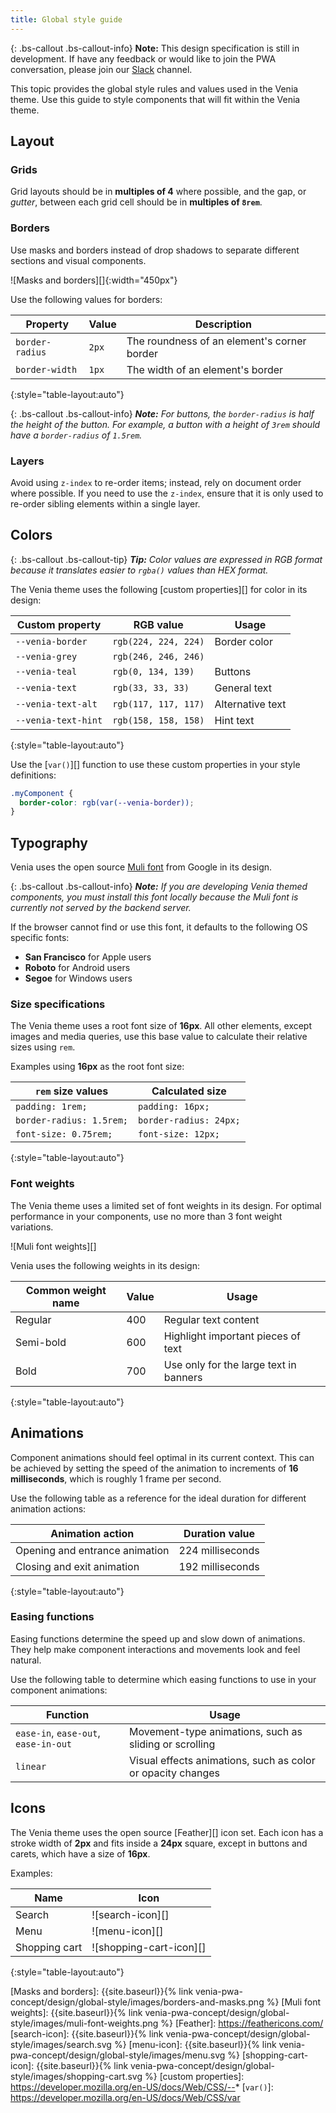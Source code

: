 ```yaml
---
title: Global style guide
---
```


{: .bs-callout .bs-callout-info}
**Note:**
This design specification is still in development.
If have any feedback or would like to join the PWA conversation, please join our [Slack][] channel.

This topic provides the global style rules and values used in the Venia theme.
Use this guide to style components that will fit within the Venia theme.

## Layout

### Grids

Grid layouts should be in **multiples of 4** where possible, and
the gap, or _gutter_, between each grid cell should be in **multiples of `8rem`**.

### Borders

Use masks and borders instead of drop shadows to separate different sections and visual components.

![Masks and borders][]{:width="450px"}


Use the following values for borders:

| Property        | Value | Description                                 |
| --------------- | ----- | ------------------------------------------- |
| `border-radius` | `2px` | The roundness of an element's corner border |
| `border-width`  | `1px` | The width of an element's border            |
{:style="table-layout:auto"}

{: .bs-callout .bs-callout-info}
***Note:** For buttons, the `border-radius` is half the height of the button.
For example, a button with a height of `3rem` should have a `border-radius` of `1.5rem`.*

### Layers

Avoid using `z-index` to re-order items; instead, rely on document order where possible.
If you need to use the `z-index`, ensure that it is only used to re-order sibling elements within a single layer.

## Colors

{: .bs-callout .bs-callout-tip}
***Tip:** Color values are expressed in RGB format because it translates easier to `rgba()` values than HEX format.*

The Venia theme uses the following [custom properties][] for color in its design:

| Custom property     | RGB value            | Usage            |
| ------------------- | -------------------- | ---------------- |
| `--venia-border`    | `rgb(224, 224, 224)` | Border color     |
| `--venia-grey`      | `rgb(246, 246, 246)` |                  |
| `--venia-teal`      | `rgb(0, 134, 139)`   | Buttons          |
| `--venia-text`      | `rgb(33, 33, 33)`    | General text     |
| `--venia-text-alt`  | `rgb(117, 117, 117)` | Alternative text |
| `--venia-text-hint` | `rgb(158, 158, 158)` | Hint text        |
{:style="table-layout:auto"}

Use the [`var()`][] function to use these custom properties in your style definitions:

``` css
.myComponent {
  border-color: rgb(var(--venia-border));
}
```

## Typography

Venia uses the open source [Muli font][] from Google in its design.

{: .bs-callout .bs-callout-info}
***Note:** If you are developing Venia themed components, you must install this font locally because the Muli font is currently not served by the backend server.*

If the browser cannot find or use this font, it defaults to the following OS specific fonts:

* **San Francisco** for Apple users
* **Roboto** for Android users
* **Segoe** for Windows users

### Size specifications

The Venia theme uses a root font size of **16px**.
All other elements, except images and media queries, use this base value to calculate their relative sizes using `rem`.

Examples using **16px** as the root font size:

| `rem` size values        | Calculated size        |
| ------------------------ | ---------------------- |
| `padding: 1rem;`         | `padding: 16px;`       |
| `border-radius: 1.5rem;` | `border-radius: 24px;` |
| `font-size: 0.75rem;`    | `font-size: 12px;`     |
{:style="table-layout:auto"}

### Font weights

The Venia theme uses a limited set of font weights in its design.
For optimal performance in your components, use no more than 3 font weight variations.

![Muli font weights][]

Venia uses the following weights in its design:

| Common weight name | Value | Usage                                  |
| ------------------ | ----- | -------------------------------------- |
| Regular            | 400   | Regular text content                   |
| Semi-bold          | 600   | Highlight important pieces of text     |
| Bold               | 700   | Use only for the large text in banners |
{:style="table-layout:auto"}

## Animations

Component animations should feel optimal in its current context. 
This can be achieved by setting the speed of the animation to increments of **16 milliseconds**, which is roughly 1 frame per second.

Use the following table as a reference for the ideal duration for different animation actions:

| Animation action               | Duration value   |
| ------------------------------ | ---------------- |
| Opening and entrance animation | 224 milliseconds |
| Closing and exit animation     | 192 milliseconds |
{:style="table-layout:auto"}

### Easing functions

Easing functions determine the speed up and slow down of animations.
They help make component interactions and movements look and feel natural.

Use the following table to determine which easing functions to use in your component animations:

| Function                             | Usage                                                       |
| ------------------------------------ | ----------------------------------------------------------- |
| `ease-in`, `ease-out`, `ease-in-out` | Movement-type animations, such as sliding or scrolling      |
| `linear`                             | Visual effects animations, such as color or opacity changes |

## Icons

The Venia theme uses the open source [Feather][] icon set.
Each icon has a stroke width of **2px** and fits inside a **24px** square, except in buttons and carets, which have a size of **16px**.

Examples:

| Name          | Icon                    |
| ------------- | ----------------------- |
| Search        | ![search-icon][]        |
| Menu          | ![menu-icon][]          |
| Shopping cart | ![shopping-cart-icon][] |
{:style="table-layout:auto"}

[Slack]: https:/magentocommeng.slack.com/messages/C71HNKYS2
[Muli font]: https://fonts.google.com/specimen/Muli
[Root font size]: #root-font-size
[Masks and borders]: {{site.baseurl}}{% link venia-pwa-concept/design/global-style/images/borders-and-masks.png %}
[Muli font weights]: {{site.baseurl}}{% link venia-pwa-concept/design/global-style/images/muli-font-weights.png %}
[Feather]: https://feathericons.com/
[search-icon]: {{site.baseurl}}{% link venia-pwa-concept/design/global-style/images/search.svg %}
[menu-icon]: {{site.baseurl}}{% link venia-pwa-concept/design/global-style/images/menu.svg %}
[shopping-cart-icon]: {{site.baseurl}}{% link venia-pwa-concept/design/global-style/images/shopping-cart.svg %}
[custom properties]: https://developer.mozilla.org/en-US/docs/Web/CSS/--*
[`var()`]: https://developer.mozilla.org/en-US/docs/Web/CSS/var